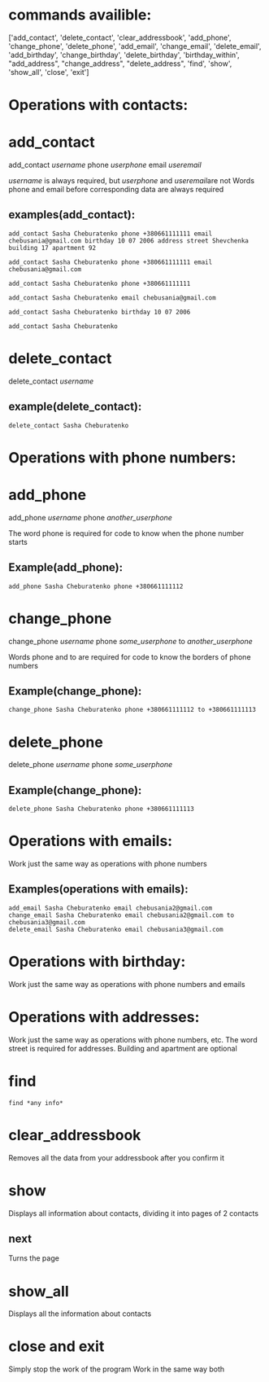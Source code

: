 ﻿# **commands availible:**

['add_contact', 'delete_contact', 'clear_addressbook', 'add_phone', 'change_phone', 'delete_phone', 'add_email', 'change_email', 'delete_email', 'add_birthday', 'change_birthday', 'delete_birthday', 'birthday_within', "add_address", "change_address", "delete_address", 'find', 'show', 'show_all', 'close', 'exit']
# **Operations with contacts:**
# add_contact

add_contact *username* phone *userphone* email *useremail*

*username* is always required, but *userphone* and *useremail*are not
Words phone and email before corresponding data are always required

## examples(add_contact):
	add_contact Sasha Cheburatenko phone +380661111111 email chebusania@gmail.com birthday 10 07 2006 address street Shevchenka building 17 apartment 92
	
    add_contact Sasha Cheburatenko phone +380661111111 email chebusania@gmail.com

    add_contact Sasha Cheburatenko phone +380661111111

    add_contact Sasha Cheburatenko email chebusania@gmail.com
    
    add_contact Sasha Cheburatenko birthday 10 07 2006
    
    add_contact Sasha Cheburatenko

# delete_contact
delete_contact *username*

## example(delete_contact):

    delete_contact Sasha Cheburatenko

# **Operations with phone numbers:**

# add_phone
add_phone *username* phone *another_userphone*

The word phone is required for code to know when the phone number starts

## Example(add_phone):

    add_phone Sasha Cheburatenko phone +380661111112

# change_phone

change_phone *username* phone *some_userphone* to *another_userphone*

Words phone and to are required for code to know the borders of phone numbers

## Example(change_phone):

    change_phone Sasha Cheburatenko phone +380661111112 to +380661111113

# delete_phone
delete_phone *username* phone *some_userphone*

## Example(change_phone):

    delete_phone Sasha Cheburatenko phone +380661111113
# **Operations with emails:**
Work just the same way as operations with phone numbers

## Examples(operations with emails):

    add_email Sasha Cheburatenko email chebusania2@gmail.com
    change_email Sasha Cheburatenko email chebusania2@gmail.com to chebusania3@gmail.com
    delete_email Sasha Cheburatenko email chebusania3@gmail.com

# **Operations with birthday:**
Work just the same way as operations with phone numbers and emails

# **Operations with addresses:**
Work just the same way as operations with phone numbers, etc.
The word street is required for addresses. Building and apartment are optional

# **find**
    find *any info*

# **clear_addressbook**
Removes all the data from your addressbook after you confirm it

# **show**
Displays all information about contacts, dividing it into pages of 2 contacts
## next
Turns the page

# **show_all**
Displays all the information about contacts

# **close and exit**
Simply stop the work of the program
Work in the same way both